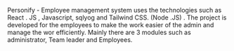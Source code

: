Personify - Employee management system uses the technologies such as React . JS , Javascript, sqlyog and Tailwind CSS. (Node .JS) .
The project is developed for the employees to make the work easier of the admin and manage the wor efficiently.
Mainly there are 3 modules such as administrator, Team leader and Employees.

